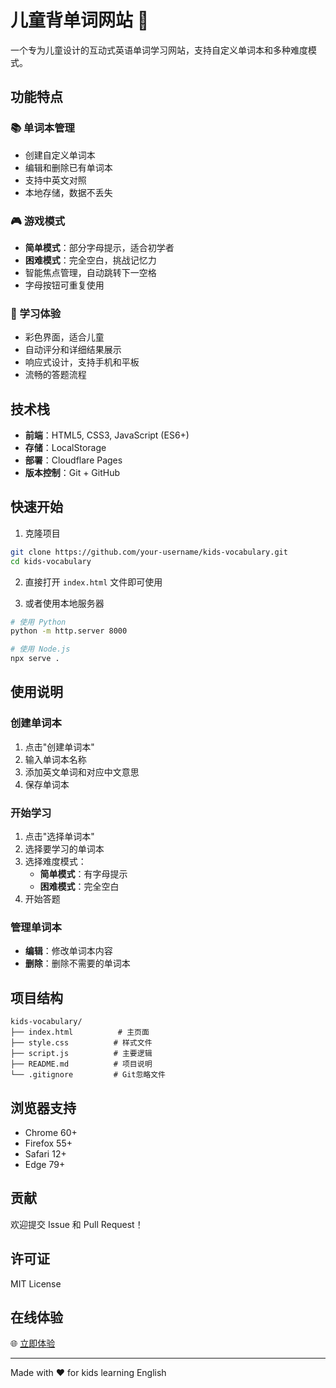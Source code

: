 # 儿童背单词网站 🌟

一个专为儿童设计的互动式英语单词学习网站，支持自定义单词本和多种难度模式。

## 功能特点

### 📚 单词本管理
- 创建自定义单词本
- 编辑和删除已有单词本
- 支持中英文对照
- 本地存储，数据不丢失

### 🎮 游戏模式
- **简单模式**：部分字母提示，适合初学者
- **困难模式**：完全空白，挑战记忆力
- 智能焦点管理，自动跳转下一空格
- 字母按钮可重复使用

### 🎯 学习体验
- 彩色界面，适合儿童
- 自动评分和详细结果展示
- 响应式设计，支持手机和平板
- 流畅的答题流程

## 技术栈

- **前端**：HTML5, CSS3, JavaScript (ES6+)
- **存储**：LocalStorage
- **部署**：Cloudflare Pages
- **版本控制**：Git + GitHub

## 快速开始

1. 克隆项目
```bash
git clone https://github.com/your-username/kids-vocabulary.git
cd kids-vocabulary
```

2. 直接打开 `index.html` 文件即可使用

3. 或者使用本地服务器
```bash
# 使用 Python
python -m http.server 8000

# 使用 Node.js
npx serve .
```

## 使用说明

### 创建单词本
1. 点击"创建单词本"
2. 输入单词本名称
3. 添加英文单词和对应中文意思
4. 保存单词本

### 开始学习
1. 点击"选择单词本"
2. 选择要学习的单词本
3. 选择难度模式：
   - **简单模式**：有字母提示
   - **困难模式**：完全空白
4. 开始答题

### 管理单词本
- **编辑**：修改单词本内容
- **删除**：删除不需要的单词本

## 项目结构

```
kids-vocabulary/
├── index.html          # 主页面
├── style.css          # 样式文件
├── script.js          # 主要逻辑
├── README.md          # 项目说明
└── .gitignore         # Git忽略文件
```

## 浏览器支持

- Chrome 60+
- Firefox 55+
- Safari 12+
- Edge 79+

## 贡献

欢迎提交 Issue 和 Pull Request！

## 许可证

MIT License

## 在线体验

🌐 [立即体验](https://your-site.pages.dev)

---

Made with ❤️ for kids learning English